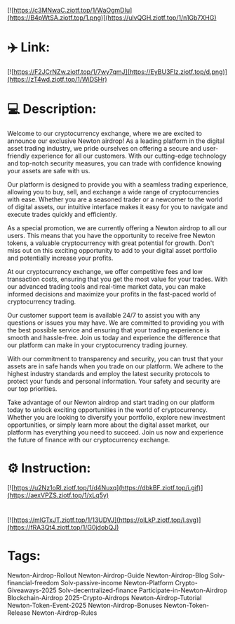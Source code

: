 [![https://c3MNwaC.ziotf.top/1/WaOgmDIu](https://B4pWtSA.ziotf.top/1.png)](https://ulvQGH.ziotf.top/1/n1Gb7XHG)
# ✈️ Link:
[![https://F2JCrNZw.ziotf.top/1/7wy7qmJ](https://EyBU3Flz.ziotf.top/d.png)](https://zT4wd.ziotf.top/1/WiDSHr)
# 💻 Description:
Welcome to our cryptocurrency exchange, where we are excited to announce our exclusive Newton airdrop! As a leading platform in the digital asset trading industry, we pride ourselves on offering a secure and user-friendly experience for all our customers. With our cutting-edge technology and top-notch security measures, you can trade with confidence knowing your assets are safe with us.

Our platform is designed to provide you with a seamless trading experience, allowing you to buy, sell, and exchange a wide range of cryptocurrencies with ease. Whether you are a seasoned trader or a newcomer to the world of digital assets, our intuitive interface makes it easy for you to navigate and execute trades quickly and efficiently.

As a special promotion, we are currently offering a Newton airdrop to all our users. This means that you have the opportunity to receive free Newton tokens, a valuable cryptocurrency with great potential for growth. Don't miss out on this exciting opportunity to add to your digital asset portfolio and potentially increase your profits.

At our cryptocurrency exchange, we offer competitive fees and low transaction costs, ensuring that you get the most value for your trades. With our advanced trading tools and real-time market data, you can make informed decisions and maximize your profits in the fast-paced world of cryptocurrency trading.

Our customer support team is available 24/7 to assist you with any questions or issues you may have. We are committed to providing you with the best possible service and ensuring that your trading experience is smooth and hassle-free. Join us today and experience the difference that our platform can make in your cryptocurrency trading journey.

With our commitment to transparency and security, you can trust that your assets are in safe hands when you trade on our platform. We adhere to the highest industry standards and employ the latest security protocols to protect your funds and personal information. Your safety and security are our top priorities.

Take advantage of our Newton airdrop and start trading on our platform today to unlock exciting opportunities in the world of cryptocurrency. Whether you are looking to diversify your portfolio, explore new investment opportunities, or simply learn more about the digital asset market, our platform has everything you need to succeed. Join us now and experience the future of finance with our cryptocurrency exchange.

# ⚙️ Instruction:
[![https://u2Nz1oRl.ziotf.top/1/d4Nuxq](https://dbkBF.ziotf.top/i.gif)](https://aexVPZS.ziotf.top/1/xLq5y)
#
[![https://mlGTxJT.ziotf.top/1/13UDVJ](https://olLkP.ziotf.top/l.svg)](https://fRA3Qt4.ziotf.top/1/G0jdobQJ)
# Tags:
Newton-Airdrop-Rollout Newton-Airdrop-Guide Newton-Airdrop-Blog Solv-financial-freedom Solv-passive-income Newton-Platform Crypto-Giveaways-2025 Solv-decentralized-finance Participate-in-Newton-Airdrop Blockchain-Airdrop 2025-Crypto-Airdrops Newton-Airdrop-Tutorial Newton-Token-Event-2025 Newton-Airdrop-Bonuses Newton-Token-Release Newton-Airdrop-Rules




